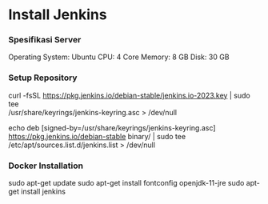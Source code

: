 # Install Jenkins

### Spesifikasi Server
Operating System: Ubuntu
CPU: 4 Core
Memory: 8 GB
Disk: 30 GB

### Setup Repository
curl -fsSL https://pkg.jenkins.io/debian-stable/jenkins.io-2023.key | sudo tee \
    /usr/share/keyrings/jenkins-keyring.asc > /dev/null

echo deb [signed-by=/usr/share/keyrings/jenkins-keyring.asc] \
    https://pkg.jenkins.io/debian-stable binary/ | sudo tee \
    /etc/apt/sources.list.d/jenkins.list > /dev/null



### Docker Installation
sudo apt-get update
sudo apt-get install fontconfig openjdk-11-jre
sudo apt-get install jenkins

